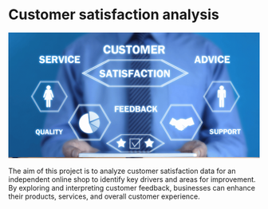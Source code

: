 # Customer satisfaction analysis
![Webp net-resizeimage](https://github.com/SinaKeyhani/Customer_satisfaction_analysis/blob/main/word-image-79656-1.png)

The aim of this project is to analyze customer satisfaction data for an independent online shop to identify key drivers and areas for improvement. By exploring and interpreting customer feedback, businesses can enhance their products, services, and overall customer experience.
